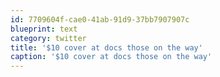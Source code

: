 ```yaml
---
id: 7709604f-cae0-41ab-91d9-37bb7907907c
blueprint: text
category: twitter
title: '$10 cover at docs those on the way'
caption: '$10 cover at docs those on the way'
---
```

